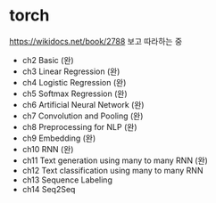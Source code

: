 # torch
https://wikidocs.net/book/2788 보고 따라하는 중

* ch2 Basic (완)
* ch3 Linear Regression (완)
* ch4 Logistic Regression (완)
* ch5 Softmax Regression (완)
* ch6 Artificial Neural Network (완)
* ch7 Convolution and Pooling (완)
* ch8 Preprocessing for NLP (완)
* ch9 Embedding (완)
* ch10 RNN (완)
* ch11 Text generation using many to many RNN (완)
* ch12 Text classification using many to many RNN 
* ch13 Sequence Labeling
* ch14 Seq2Seq
